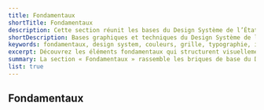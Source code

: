 ```yaml
---
title: Fondamentaux
shortTitle: Fondamentaux
description: Cette section réunit les bases du Design Système de l’État - couleurs, grilles, typographies, icônes, pictogrammes et autres principes indispensables à la conception d’interfaces cohérentes.
shortDescription: Bases graphiques et techniques du Design Système de l’État
keywords: fondamentaux, design system, couleurs, grille, typographie, icônes, pictogrammes, DSFR, base, accessibilité
excerpt: Découvrez les éléments fondamentaux qui structurent visuellement et techniquement le Design Système de l’État.
summary: La section « Fondamentaux » rassemble les briques de base du Design Système de l’État - système de couleurs, palette étendue, typographies officielles, icônes, pictogrammes, grilles de mise en page, règles de spacing, favicons, élévation et principes de base. Elle constitue le socle commun sur lequel reposent tous les composants et modèles. Cette documentation garantit la cohérence graphique et technique entre les interfaces conçues au sein de la sphère publique.
list: true
---
```


## Fondamentaux
